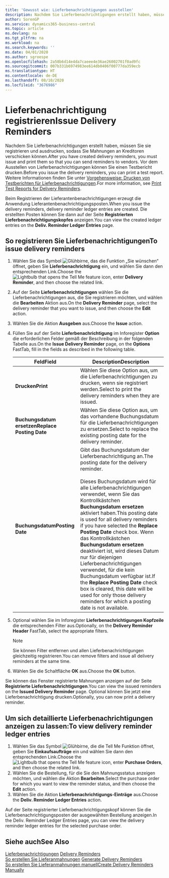 ```yaml
---
title: 'Gewusst wie: Lieferbenachrichtigungen ausstellen'
description: Nachdem Sie Lieferbenachrichtigungen erstellt haben, müssen Sie sie registrieren und ausdrucken, sodass Sie Mahnungen an Kreditoren verschicken können. Vor dem Ausstellen von Lieferbenachrichtigungen können Sie einen Testbericht drucken.
author: SorenGP
ms.service: dynamics365-business-central
ms.topic: article
ms.devlang: na
ms.tgt_pltfrm: na
ms.workload: na
ms.search.keywords: ''
ms.date: 04/01/2020
ms.author: sgroespe
ms.openlocfilehash: 2a58b6d14e4da7caeee4e36ae26002701f0ad9fc
ms.sourcegitcommit: 007b331b6974983ee614db0406f00777da359ecb
ms.translationtype: HT
ms.contentlocale: de-DE
ms.lasthandoff: 08/10/2020
ms.locfileid: "3676986"
---
```

# <a name="issue-delivery-reminders"></a><span data-ttu-id="5154d-104">Lieferbenachrichtigung registrieren</span><span class="sxs-lookup"><span data-stu-id="5154d-104">Issue Delivery Reminders</span></span>
<span data-ttu-id="5154d-105">Nachdem Sie Lieferbenachrichtigungen erstellt haben, müssen Sie sie registrieren und ausdrucken, sodass Sie Mahnungen an Kreditoren verschicken können.</span><span class="sxs-lookup"><span data-stu-id="5154d-105">After you have created delivery reminders, you must issue and print them so that you can send reminders to vendors.</span></span> <span data-ttu-id="5154d-106">Vor dem Ausstellen von Lieferbenachrichtigungen können Sie einen Testbericht drucken.</span><span class="sxs-lookup"><span data-stu-id="5154d-106">Before you issue the delivery reminders, you can print a test report.</span></span> <span data-ttu-id="5154d-107">Weitere Informationen finden Sie unter [Vorgehensweise: Drucken von Testberichten für Lieferbenachrichtigungen](how-to-print-test-reports-for-delivery-reminders.md).</span><span class="sxs-lookup"><span data-stu-id="5154d-107">For more information, see [Print Test Reports for Delivery Reminders](how-to-print-test-reports-for-delivery-reminders.md).</span></span>  

<span data-ttu-id="5154d-108">Beim Registrieren der Lieferantenbenachrichtigungen erzeugt die Anwendung Lieferantenbenachrichtigungsposten.</span><span class="sxs-lookup"><span data-stu-id="5154d-108">When you issue the delivery reminders, delivery reminder ledger entries are created.</span></span> <span data-ttu-id="5154d-109">Die erstellten Posten können Sie dann auf der Seite **Registrierten Lieferbenachrichtigungskopfes** anzeigen.</span><span class="sxs-lookup"><span data-stu-id="5154d-109">You can view the created ledger entries on the **Deliv. Reminder Ledger Entries** page.</span></span>  

## <a name="to-issue-delivery-reminders"></a><span data-ttu-id="5154d-110">So registrieren Sie Lieferbenachrichtigungen</span><span class="sxs-lookup"><span data-stu-id="5154d-110">To issue delivery reminders</span></span>  

1.  <span data-ttu-id="5154d-111">Wählen Sie das Symbol ![Glühbirne, das die Funktion „Sie wünschen“](../../media/ui-search/search_small.png "Sagen Sie mir, was Sie tun wollen") öffnet, geben Sie **Lieferbenachrichtigung** ein, und wählen Sie dann den entsprechenden Link.</span><span class="sxs-lookup"><span data-stu-id="5154d-111">Choose the ![Lightbulb that opens the Tell Me feature](../../media/ui-search/search_small.png "Tell me what you want to do") icon, enter **Delivery Reminder**, and then choose the related link.</span></span>  
2.  <span data-ttu-id="5154d-112">Auf der Seite **Lieferbenachrichtigungen** wählen Sie die Lieferbenachrichtigungen aus, die Sie registrieren möchten, und wählen die **Bearbeiten** Aktion aus.</span><span class="sxs-lookup"><span data-stu-id="5154d-112">On the **Delivery Reminder** page, select the delivery reminder that you want to issue, and then choose the **Edit** action.</span></span>  
3.  <span data-ttu-id="5154d-113">Wählen Sie die Aktion **Ausgeben** aus.</span><span class="sxs-lookup"><span data-stu-id="5154d-113">Choose the **Issue** action.</span></span>  
4.  <span data-ttu-id="5154d-114">Füllen Sie auf der Seite **Lieferbenachrichtigung** im Inforegister **Option** die erforderlichen Felder gemäß der Beschreibung in der folgenden Tabelle aus.</span><span class="sxs-lookup"><span data-stu-id="5154d-114">On the **Issue Delivery Reminder** page, on the **Options** FastTab, fill in the fields as described in the following table.</span></span>  

    |<span data-ttu-id="5154d-115">Feld</span><span class="sxs-lookup"><span data-stu-id="5154d-115">Field</span></span>|<span data-ttu-id="5154d-116">Description</span><span class="sxs-lookup"><span data-stu-id="5154d-116">Description</span></span>|  
    |---------------------------------|---------------------------------------|  
    |<span data-ttu-id="5154d-117">**Drucken**</span><span class="sxs-lookup"><span data-stu-id="5154d-117">**Print**</span></span>|<span data-ttu-id="5154d-118">Wählen Sie diese Option aus, um die Lieferbenachrichtigungen zu drucken, wenn sie registriert werden.</span><span class="sxs-lookup"><span data-stu-id="5154d-118">Select to print the delivery reminders when they are issued.</span></span>|  
    |<span data-ttu-id="5154d-119">**Buchungsdatum ersetzen**</span><span class="sxs-lookup"><span data-stu-id="5154d-119">**Replace Posting Date**</span></span>|<span data-ttu-id="5154d-120">Wählen Sie diese Option aus, um das vorhandene Buchungsdatum für die Lieferbenachrichtigungen zu ersetzen.</span><span class="sxs-lookup"><span data-stu-id="5154d-120">Select to replace the existing posting date for the delivery reminder.</span></span>|  
    |<span data-ttu-id="5154d-121">**Buchungsdatum**</span><span class="sxs-lookup"><span data-stu-id="5154d-121">**Posting Date**</span></span>|<span data-ttu-id="5154d-122">Gibt das Buchungsdatum der Lieferbenachrichtigung an.</span><span class="sxs-lookup"><span data-stu-id="5154d-122">The posting date for the delivery reminder.</span></span><br /><br /> <span data-ttu-id="5154d-123">Dieses Buchungsdatum wird für alle Lieferbenachrichtigungen verwendet, wenn Sie das Kontrollkästchen **Buchungsdatum ersetzen** aktiviert haben.</span><span class="sxs-lookup"><span data-stu-id="5154d-123">This posting date is used for all delivery reminders if you have selected the **Replace Posting Date** check box.</span></span> <span data-ttu-id="5154d-124">Wenn das Kontrollkästchen **Buchungsdatum ersetzen** deaktiviert ist, wird dieses Datum nur für diejenigen Lieferbenachrichtigungen verwendet, für die kein Buchungsdatum verfügbar ist.</span><span class="sxs-lookup"><span data-stu-id="5154d-124">If the **Replace Posting Date** check box is cleared, this date will be used for only those delivery reminders for which a posting date is not available.</span></span>|  

5.  <span data-ttu-id="5154d-125">Optional wählen Sie im Inforegister **Lieferbenachrichtigungen Kopfzeile** die entsprechenden Filter aus.</span><span class="sxs-lookup"><span data-stu-id="5154d-125">Optionally, on the **Delivery Reminder Header** FastTab, select the appropriate filters.</span></span>  

    > [!NOTE]  
    >  <span data-ttu-id="5154d-126">Sie können Filter entfernen und allen Lieferbenachrichtigungen gleichzeitig registrieren.</span><span class="sxs-lookup"><span data-stu-id="5154d-126">You can remove filters and issue all delivery reminders at the same time.</span></span>  

6.  <span data-ttu-id="5154d-127">Wählen Sie die Schaltfläche **OK** aus.</span><span class="sxs-lookup"><span data-stu-id="5154d-127">Choose the **OK** button.</span></span>  

<span data-ttu-id="5154d-128">Sie können das Fenster registrierte Mahnungen anzeigen auf der Seite **Registrierte Lieferbenachrichtigungen**.</span><span class="sxs-lookup"><span data-stu-id="5154d-128">You can view the issued reminders on the **Issued Delivery Reminder** page.</span></span> <span data-ttu-id="5154d-129">Optional können Sie jetzt eine Lieferbenachrichtigung drucken.</span><span class="sxs-lookup"><span data-stu-id="5154d-129">Optionally, you can now print a delivery reminder.</span></span>  

## <a name="to-view-delivery-reminder-ledger-entries"></a><span data-ttu-id="5154d-130">Um sich detaillierte Lieferbenachrichtigungen anzeigen zu lassen:</span><span class="sxs-lookup"><span data-stu-id="5154d-130">To view delivery reminder ledger entries</span></span>  

1.  <span data-ttu-id="5154d-131">Wählen Sie das Symbol ![Glühbirne, die die Tell Me Funktion öffnet](../../media/ui-search/search_small.png "Sagen Sie mir, was Sie tun wollen"), geben Sie **Einkaufsaufträge** ein und wählen Sie dann den entsprechenden Link.</span><span class="sxs-lookup"><span data-stu-id="5154d-131">Choose the ![Lightbulb that opens the Tell Me feature](../../media/ui-search/search_small.png "Tell me what you want to do") icon, enter **Purchase Orders**, and then choose the related link.</span></span>  
2.  <span data-ttu-id="5154d-132">Wählen Sie die Bestellung, für die Sie den Mahnungsstatus anzeigen möchten, und wählen die Aktion **Bearbeiten**.</span><span class="sxs-lookup"><span data-stu-id="5154d-132">Select the purchase order for which you want to view the reminder status, and then choose the **Edit** action.</span></span>  
3.  <span data-ttu-id="5154d-133">Wählen Sie die Aktion **Lieferbenachrichtigungs-Einträge** aus.</span><span class="sxs-lookup"><span data-stu-id="5154d-133">Choose the **Deliv. Reminder Ledger Entries** action.</span></span>  

<span data-ttu-id="5154d-134">Auf der Seite registrierter Lieferbenachrichtigungskopf können Sie die Lieferbenachrichtigungsposten der ausgewählten Bestellung anzeigen.</span><span class="sxs-lookup"><span data-stu-id="5154d-134">In the Deliv. Reminder Ledger Entries page, you can view the delivery reminder ledger entries for the selected purchase order.</span></span>  

## <a name="see-also"></a><span data-ttu-id="5154d-135">Siehe auch</span><span class="sxs-lookup"><span data-stu-id="5154d-135">See Also</span></span>  
 <span data-ttu-id="5154d-136">[Lieferbenachrichtigungen](delivery-reminders.md) </span><span class="sxs-lookup"><span data-stu-id="5154d-136">[Delivery Reminders](delivery-reminders.md) </span></span>  
 <span data-ttu-id="5154d-137">[So erstellen Sie Lieferanmahnungen](how-to-generate-delivery-reminders.md) </span><span class="sxs-lookup"><span data-stu-id="5154d-137">[Generate Delivery Reminders](how-to-generate-delivery-reminders.md) </span></span>  
 [<span data-ttu-id="5154d-138">So erstellen Sie Lieferanmahnungen manuell</span><span class="sxs-lookup"><span data-stu-id="5154d-138">Create Delivery Reminders Manually</span></span>](how-to-create-delivery-reminders-manually.md)
